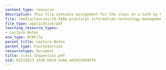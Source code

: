 ```yaml
---
content_type: resource
description: This file contains assignment for the class on a talk by CEO of TCS.
file: /media/courses/15-568a-practical-information-technology-management-spring-2005/b52330133330b9c05ebea929195b95fb_class_15question.pdf
file_type: application/pdf
learning_resource_types:
- Lecture Notes
ocw_type: OCWFile
parent_title: Lecture Notes
parent_type: CourseSection
resourcetype: Document
title: class_15question.pdf
uid: b5233013-3330-b9c0-5ebe-a929195b95fb
---
```

